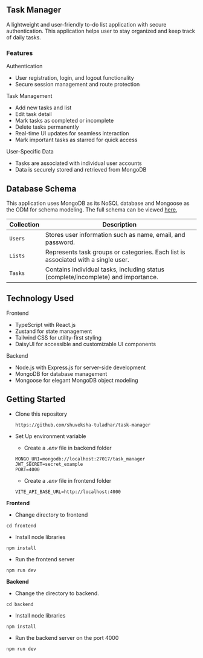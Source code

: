 ## Task Manager
A lightweight and user-friendly to-do list application with secure authentication. This application helps user to stay organized and keep track of daily tasks.

### Features
Authentication
- User registration, login, and logout functionality
- Secure session management and route protection

Task Management
- Add new tasks and list
- Edit task detail
- Mark tasks as completed or incomplete
- Delete tasks permanently
- Real-time UI updates for seamless interaction
- Mark important tasks as starred for quick access

User-Specific Data
- Tasks are associated with individual user accounts
- Data is securely stored and retrieved from MongoDB

## Database Schema
This application uses MongoDB as its NoSQL database and Mongoose as the ODM for schema modeling. The full schema can be viewed [here](https://github.com/shuveksha-tuladhar/task-manager/edit/main/README.md),

| Collection | Description |
|-----------------|-------------|
| `Users`         | Stores user information such as name, email, and password. |
| `Lists`         | Represents task groups or categories. Each list is associated with a single user. |
| `Tasks`         | Contains individual tasks, including status (complete/incomplete) and importance. |



## Technology Used
Frontend

- TypeScript with React.js
- Zustand for state management
- Tailwind CSS for utility-first styling
- DaisyUI for accessible and customizable UI components

Backend
- Node.js with Express.js for server-side development
- MongoDB for database management
- Mongoose for elegant MongoDB object modeling

## Getting Started
- Clone this repository
    ```
    https://github.com/shuveksha-tuladhar/task-manager
    ```
- Set Up environment variable
  - Create a *.env* file in backend folder
    
  ```
  MONGO_URI=mongodb://localhost:27017/task_manager
  JWT_SECRET=secret_example
  PORT=4000
  ```

  - Create a *.env* file in frontend folder
  ```
  VITE_API_BASE_URL=http://localhost:4000
  ```
**Frontend**
- Change directory to frontend
```
cd frontend
```
- Install node libraries
```
npm install
```
- Run the frontend server
```
npm run dev
```

**Backend**
- Change the directory to backend.
```
cd backend
```
- Install node libraries
```
npm install
```
- Run the backend server on the port 4000
```
npm run dev
```
